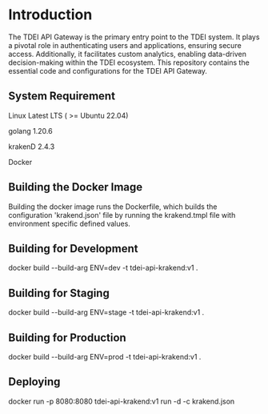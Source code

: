 # Introduction
The TDEI API Gateway is the primary entry point to the TDEI system. It plays a pivotal role in authenticating users and applications, ensuring secure access. Additionally, it facilitates custom analytics, enabling data-driven decision-making within the TDEI ecosystem. This repository contains the essential code and configurations for the TDEI API Gateway.

## System Requirement
Linux Latest LTS ( >= Ubuntu 22.04)

golang 1.20.6

krakenD 2.4.3

Docker


## Building the Docker Image

Building the docker image runs the Dockerfile, which builds the configuration 'krakend.json' file by running the krakend.tmpl file with environment specific defined values. 

## Building for Development

docker build --build-arg ENV=dev -t tdei-api-krakend:v1 .

## Building for Staging

docker build --build-arg ENV=stage -t tdei-api-krakend:v1 .

## Building for Production

docker build --build-arg ENV=prod -t tdei-api-krakend:v1 .

## Deploying

docker run -p 8080:8080 tdei-api-krakend:v1 run -d -c krakend.json

